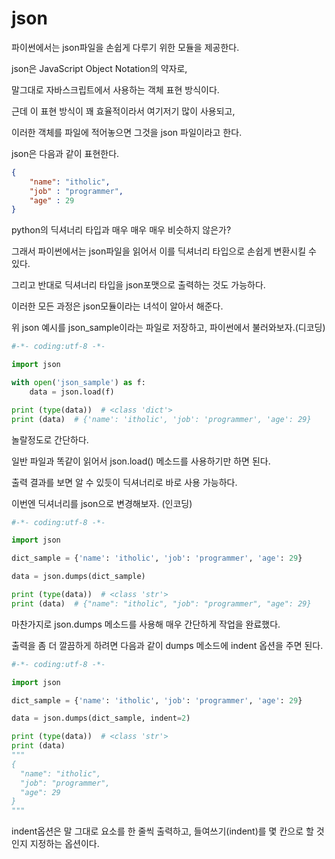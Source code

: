 

# json

파이썬에서는 json파일을 손쉽게 다루기 위한 모듈을 제공한다.

json은 JavaScript Object Notation의 약자로, 

말그대로 자바스크립트에서 사용하는 객체 표현 방식이다.

근데 이 표현 방식이 꽤 효율적이라서 여기저기 많이 사용되고,

이러한 객체를 파일에 적어놓으면 그것을 json 파일이라고 한다.

json은 다음과 같이 표현한다.

```json
{
    "name": "itholic",
    "job" : "programmer",
    "age" : 29
}
```

python의 딕셔너리 타입과 매우 매우 매우 비슷하지 않은가?

그래서 파이썬에서는 json파일을 읽어서 이를 딕셔너리 타입으로 손쉽게 변환시킬 수 있다.

그리고 반대로 딕셔너리 타입을 json포맷으로 출력하는 것도 가능하다.

이러한 모든 과정은 json모듈이라는 녀석이 알아서 해준다.

위 json 예시를 json_sample이라는 파일로 저장하고, 파이썬에서 불러와보자.(디코딩)

```python
#-*- coding:utf-8 -*-

import json

with open('json_sample') as f:
    data = json.load(f)

print (type(data))  # <class 'dict'>
print (data)  # {'name': 'itholic', 'job': 'programmer', 'age': 29}
```

놀랄정도로 간단하다.

일반 파일과 똑같이 읽어서 json.load() 메소드를 사용하기만 하면 된다. 

출력 결과를 보면 알 수 있듯이 딕셔너리로 바로 사용 가능하다.

이번엔 딕셔너리를 json으로 변경해보자. (인코딩)

```python
#-*- coding:utf-8 -*-

import json

dict_sample = {'name': 'itholic', 'job': 'programmer', 'age': 29}

data = json.dumps(dict_sample)

print (type(data))  # <class 'str'>
print (data)  # {"name": "itholic", "job": "programmer", "age": 29}
```

마찬가지로 json.dumps 메소드를 사용해 매우 간단하게 작업을 완료했다.

출력을 좀 더 깔끔하게 하려면 다음과 같이 dumps 메소드에 indent 옵션을 주면 된다.


```python
#-*- coding:utf-8 -*-

import json

dict_sample = {'name': 'itholic', 'job': 'programmer', 'age': 29}

data = json.dumps(dict_sample, indent=2)

print (type(data))  # <class 'str'>
print (data)  
"""
{
  "name": "itholic",
  "job": "programmer",
  "age": 29
}
"""
```

indent옵션은 말 그대로 요소를 한 줄씩 출력하고, 들여쓰기(indent)를 몇 칸으로 할 것인지 지정하는 옵션이다.

